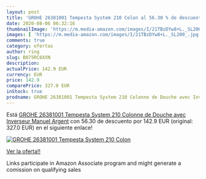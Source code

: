 ```yaml
---
layout: post
title: 'GROHE 26381001 Tempesta System 210 Colon al 56.30 % de descuento'
date: 2020-08-06 06:32:16
thumbnailImage: 'https://m.media-amazon.com/images/I/21TBzDYw8+L._SL200_.jpg'
images: [ 'https://m.media-amazon.com/images/I/21TBzDYw8+L._SL200_.jpg' ]
comments: true
category: ofertas
author: ring
slug: B075RC6XXN
description:
actualPrice: 142.9 EUR
currency: EUR
price: 142.9
comparePrice: 327.0 EUR
inStock: true
prodname: GROHE 26381001 Tempesta System 210 Colonne de Douche avec Inverseur Manuel  Argent
---
```


Está [GROHE 26381001 Tempesta System 210 Colonne de Douche avec Inverseur Manuel  Argent](https://www.amazon.fr/dp/B075RC6XXN/?tag=tolees0d-21) con 56.30 de descuento por 142.9 EUR (original: 327.0 EUR) en el siguiente enlace!

[![GROHE 26381001 Tempesta System 210 Colon](https://m.media-amazon.com/images/I/21TBzDYw8+L._SL200_.jpg)](https://www.amazon.fr/dp/B075RC6XXN/?tag=tolees0d-21)

[Ver la oferta!!](https://www.amazon.fr/dp/B075RC6XXN/?tag=tolees0d-21)

Links participate in Amazon Associate program and might generate a comission on qualifying sales


